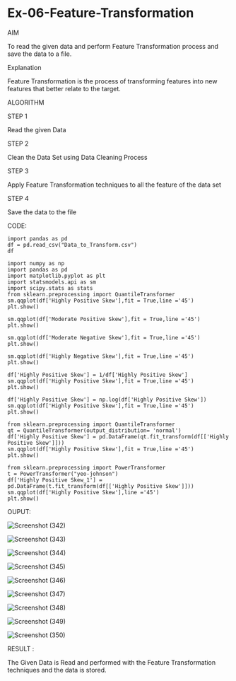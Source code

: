 # Ex-06-Feature-Transformation
AIM

To read the given data and perform Feature Transformation process and save the data to a file.



Explanation

Feature Transformation is the process of transforming features into new features that better relate to the target.



ALGORITHM

STEP 1

Read the given Data



STEP 2

Clean the Data Set using Data Cleaning Process



STEP 3

Apply Feature Transformation techniques to all the feature of the data set



STEP 4

Save the data to the file



CODE:
```
import pandas as pd
df = pd.read_csv("Data_to_Transform.csv")
df

import numpy as np
import pandas as pd
import matplotlib.pyplot as plt
import statsmodels.api as sm
import scipy.stats as stats
from sklearn.preprocessing import QuantileTransformer
sm.qqplot(df['Highly Positive Skew'],fit = True,line ='45')
plt.show()

sm.qqplot(df['Moderate Positive Skew'],fit = True,line ='45')
plt.show()

sm.qqplot(df['Moderate Negative Skew'],fit = True,line ='45')
plt.show()

sm.qqplot(df['Highly Negative Skew'],fit = True,line ='45')
plt.show()

df['Highly Positive Skew'] = 1/df['Highly Positive Skew']
sm.qqplot(df['Highly Positive Skew'],fit = True,line ='45')
plt.show()

df['Highly Positive Skew'] = np.log(df['Highly Positive Skew'])
sm.qqplot(df['Highly Positive Skew'],fit = True,line ='45')
plt.show()

from sklearn.preprocessing import QuantileTransformer
qt = QuantileTransformer(output_distribution= 'normal')
df['Highly Positive Skew'] = pd.DataFrame(qt.fit_transform(df[['Highly Positive Skew']]))
sm.qqplot(df['Highly Positive Skew'],fit = True,line ='45')
plt.show()

from sklearn.preprocessing import PowerTransformer
t = PowerTransformer("yeo-johnson")
df['Highly Positive Skew_1'] = pd.DataFrame(t.fit_transform(df[['Highly Positive Skew']]))
sm.qqplot(df['Highly Positive Skew'],line ='45')
plt.show()

```


OUPUT:

![Screenshot (342)](https://user-images.githubusercontent.com/119657657/233926739-4e00e32b-9bd9-48e3-959d-32d35f6106a6.png)

![Screenshot (343)](https://user-images.githubusercontent.com/119657657/233927094-24aed064-b2bb-40c8-8a22-0738400eb8d9.png)

![Screenshot (344)](https://user-images.githubusercontent.com/119657657/233927170-bdb9c547-ac03-47f8-acc0-79fb2b060d4b.png)

![Screenshot (345)](https://user-images.githubusercontent.com/119657657/233927356-bad94e04-da9f-40e3-8af4-a395617bcb46.png)

![Screenshot (346)](https://user-images.githubusercontent.com/119657657/233927451-87894fe2-48ff-47cb-ac50-067bd7000825.png)

![Screenshot (347)](https://user-images.githubusercontent.com/119657657/233927523-58b67648-00e3-4933-b808-5e36086ccc91.png)

![Screenshot (348)](https://user-images.githubusercontent.com/119657657/233927576-f18b0d46-f8ce-46de-b5a7-845243b98d00.png)


![Screenshot (349)](https://user-images.githubusercontent.com/119657657/233927622-fed872eb-d6de-4778-b1e0-dfb8ef35371c.png)

![Screenshot (350)](https://user-images.githubusercontent.com/119657657/233927698-cec6c13d-3513-4ad0-9dd4-8ee840494643.png)

RESULT :

The Given Data is Read and performed with the Feature Transformation techniques and the data is stored.


